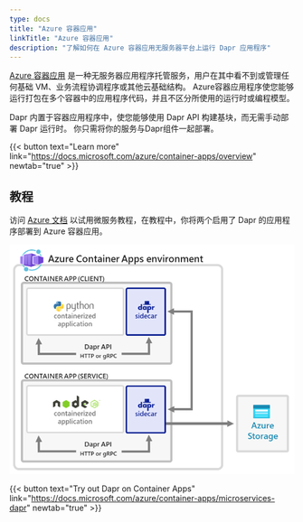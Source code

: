 ```yaml
---
type: docs
title: "Azure 容器应用"
linkTitle: "Azure 容器应用"
description: "了解如何在 Azure 容器应用无服务器平台上运行 Dapr 应用程序"
---
```


[Azure 容器应用](https://docs.microsoft.com/azure/container-apps/overview) 是一种无服务器应用程序托管服务，用户在其中看不到或管理任何基础 VM、业务流程协调程序或其他云基础结构。 Azure容器应用程序使您能够运行打包在多个容器中的应用程序代码，并且不区分所使用的运行时或编程模型。


Dapr 内置于容器应用程序中，使您能够使用 Dapr API 构建基块，而无需手动部署 Dapr 运行时。 你只需将你的服务与Dapr组件一起部署。


{{< button text="Learn more" link="https://docs.microsoft.com/azure/container-apps/overview" newtab="true" >}}

## 教程

访问 [Azure 文档](https://docs.microsoft.com/azure/container-apps/microservices-dapr) 以试用微服务教程，在教程中，你将两个启用了 Dapr 的应用程序部署到 Azure 容器应用。



<img src="azure-container-apps-microservices-dapr.png" alt="Diagram of a Container Apps environment with two Dapr services" style="width:600px"  />

{{< button text="Try out Dapr on Container Apps" link="https://docs.microsoft.com/azure/container-apps/microservices-dapr" newtab="true" >}}
